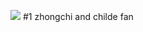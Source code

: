  ![](https://i.pinimg.com/564x/ff/8e/ae/ff8eae9c26565768931958bfc6b3a1d7.jpg) 
  #1 zhongchi and childe fan
